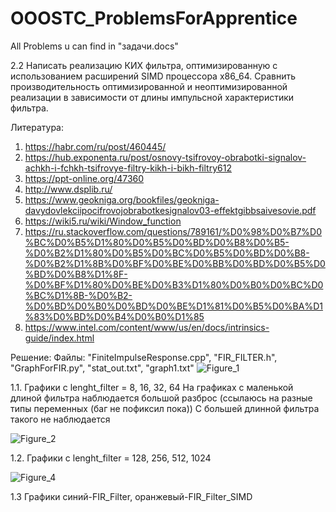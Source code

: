 # OOOSTC_ProblemsForApprentice
All Problems u can find in "задачи.docs"

2.2	Написать реализацию КИХ фильтра, оптимизированную с использованием 
расширений SIMD процессора x86_64. Сравнить производительность 
оптимизированной и неоптимизированной реализации в зависимости от длины 
импульсной характеристики фильтра.

Литература: 
1. https://habr.com/ru/post/460445/
2. https://hub.exponenta.ru/post/osnovy-tsifrovoy-obrabotki-signalov-achkh-i-fchkh-tsifrovye-filtry-kikh-i-bikh-filtry612
3. https://ppt-online.org/47360
4. http://www.dsplib.ru/
5. https://www.geokniga.org/bookfiles/geokniga-davydovlekciipocifrovojobrabotkesignalov03-effektgibbsaivesovie.pdf
6. https://wiki5.ru/wiki/Window_function
7. https://ru.stackoverflow.com/questions/789161/%D0%98%D0%B7%D0%BC%D0%B5%D1%80%D0%B5%D0%BD%D0%B8%D0%B5-%D0%B2%D1%80%D0%B5%D0%BC%D0%B5%D0%BD%D0%B8-%D0%B2%D1%8B%D0%BF%D0%BE%D0%BB%D0%BD%D0%B5%D0%BD%D0%B8%D1%8F-%D0%BF%D1%80%D0%BE%D0%B3%D1%80%D0%B0%D0%BC%D0%BC%D1%8B-%D0%B2-%D0%BD%D0%B0%D0%BD%D0%BE%D1%81%D0%B5%D0%BA%D1%83%D0%BD%D0%B4%D0%B0%D1%85
8. https://www.intel.com/content/www/us/en/docs/intrinsics-guide/index.html

Решение:
Файлы: "FiniteImpulseResponse.cpp", "FIR_FILTER.h", "GraphForFIR.py", "stat_out.txt", "graph1.txt"
![Figure_1](https://user-images.githubusercontent.com/22713938/204394177-108faf75-d434-439f-9eff-4dbd81b5fc6e.png)

  1.1. Графики с lenght_filter = 8, 16, 32, 64
На графиках с маленькой длиной фильтра наблюдается большой разброс 
(ссылаюсь на разные типы переменных (баг не пофиксил пока))
С большей длинной фильтра такого не наблюдается

![Figure_2](https://user-images.githubusercontent.com/22713938/204394439-5b42e661-57a7-416e-ad4e-2bf501c51cc7.png)

  1.2. Графики с lenght_filter = 128, 256, 512, 1024

![Figure_4](https://user-images.githubusercontent.com/22713938/204394456-f5be31e6-f135-4118-8317-59fd14b076c1.png)

  1.3 Графики синий-FIR_Filter, оранжевый-FIR_Filter_SIMD
